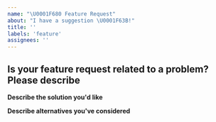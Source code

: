 ```yaml
---
name: "\U0001F680 Feature Request"
about: "I have a suggestion \U0001F63B!"
title: ''
labels: 'feature'
assignees: ''
---
```


## Is your feature request related to a problem? Please describe

<!-- Please describe the problem you are trying to solve. -->

**Describe the solution you'd like**

<!-- Please describe the desired behavior. -->

**Describe alternatives you've considered**

<!-- Please describe alternative solutions or features you have considered. -->
